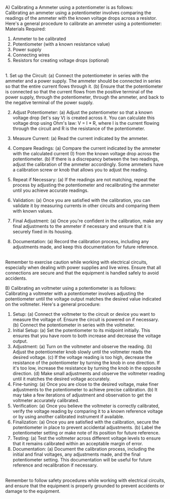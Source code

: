 A) Calibrating a Ammeter using a potentiometer is as follows:
<br>
Calibrating an ammeter using a potentiometer involves comparing the readings of the ammeter with the known voltage drops across a resistor. Here's a general procedure to calibrate an ammeter using a potentiometer:
<br>
Materials Required:
1. Ammeter to be calibrated
2. Potentiometer (with a known resistance value)
3. Power supply
4. Connecting wires
5. Resistors for creating voltage drops (optional)

<br>
1. Set up the Circuit:
   (a) Connect the potentiometer in series with the ammeter and a power supply. The ammeter should be connected in series so that the entire current flows through it.
   (b) Ensure that the potentiometer is connected so that the current flows from the positive terminal of the power supply, through the potentiometer, through the ammeter, and back to the negative terminal of the power supply.
   
2. Adjust Potentiometer:
   (a) Adjust the potentiometer so that a known voltage drop (let's say V) is created across it. You can calculate this voltage drop using Ohm's law: V = I * R, where I is the current flowing through the circuit and R is the resistance of the potentiometer.
   
3. Measure Current:
   (a) Read the current indicated by the ammeter.
4. Compare Readings:
   (a) Compare the current indicated by the ammeter with the calculated current (I) from the known voltage drop across the potentiometer.
   (b) If there is a discrepancy between the two readings, adjust the calibration of the ammeter accordingly. Some ammeters have a calibration screw or knob that allows you to adjust the reading.
5. Repeat if Necessary:
   (a) If the readings are not matching, repeat the process by adjusting the potentiometer and recalibrating the ammeter until you achieve accurate readings.
6. Validation:
   (a) Once you are satisfied with the calibration, you can validate it by measuring currents in other circuits and comparing them with known values.
7. Final Adjustment:
   (a) Once you're confident in the calibration, make any final adjustments to the ammeter if necessary and ensure that it is securely fixed in its housing.
8. Documentation:
   (a) Record the calibration process, including any adjustments made, and keep this documentation for future reference.
<br>
Remember to exercise caution while working with electrical circuits, especially when dealing with power supplies and live wires. Ensure that all connections are secure and that the equipment is handled safely to avoid accidents.

<br>


B) Calibrating an voltmeter using a potentiometer is as follows:
<br>
Calibrating a voltmeter with a potentiometer involves adjusting the potentiometer until the voltage output matches the desired value indicated on the voltmeter. Here's a general procedure:
<br>
1. Setup:
   (a) Connect the voltmeter to the circuit or device you want to measure the voltage of. Ensure the circuit is powered on if necessary.
   (b) Connect the potentiometer in series with the voltmeter.
2. Initial Setup:
   (a) Set the potentiometer to its midpoint initially. This ensures that you have room to both increase and decrease the voltage output.
3. Adjustment:
   (a) Turn on the voltmeter and observe the reading.
   (b) Adjust the potentiometer knob slowly until the voltmeter reads the desired voltage.
   (c) If the voltage reading is too high, decrease the resistance of the potentiometer by turning the knob in one direction. If it's too low, increase the resistance by turning the knob in the opposite direction.
   (d) Make small adjustments and observe the voltmeter reading until it matches the desired voltage accurately.
4. Fine-tuning:
   (a) Once you are close to the desired voltage, make finer adjustments to the potentiometer to achieve precise calibration.
   (b) It may take a few iterations of adjustment and observation to get the voltmeter accurately calibrated.
5. Verification:
   (a) Once you believe the voltmeter is correctly calibrated, verify the voltage reading by comparing it to a known reference voltage or by using another calibrated instrument if available.
6. Finalization:
   (a) Once you are satisfied with the calibration, secure the potentiometer in place to prevent accidental adjustments.
   (b) Label the potentiometer setting or make note of its position for future reference.
7. Testing:
   (a) Test the voltmeter across different voltage levels to ensure that it remains calibrated within an acceptable margin of error.
8. Documentation:
   (a) Document the calibration process, including the initial and final voltages, any adjustments made, and the final potentiometer setting. This documentation will be useful for future reference and recalibration if necessary.
<br>
Remember to follow safety procedures while working with electrical circuits, and ensure that the equipment is properly grounded to prevent accidents or damage to the equipment.








